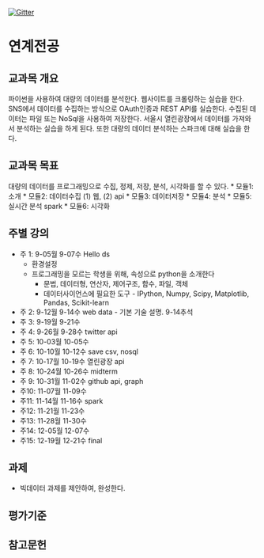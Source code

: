 [![Gitter](https://badges.gitter.im/smu405/s.svg)](https://gitter.im/smu405/s?utm_source=badge&utm_medium=badge&utm_campaign=pr-badge)

# 연계전공

## 교과목 개요
파이썬을 사용하여 대량의 데이터를 분석한다. 웹사이트를 크롤링하는 실습을 한다. SNS에서 데이터를 수집하는 방식으로 OAuth인증과 REST API를 실습한다. 수집된 데이터는 파일 또는 NoSql을 사용하여 저장한다. 서울시 열린광장에서 데이터를 가져와서 분석하는 실습을 하게 된다. 또한 대량의 데이터 분석하는 스파크에 대해 실습을 한다.

## 교과목 목표
대량의 데이터를 프로그래밍으로 수집, 정제, 저장, 분석, 시각화를 할 수 있다.
    * 모듈1: 소개
    * 모듈2: 데이터수집 (1) 웹, (2) api
    * 모듈3: 데이터저장
    * 모듈4: 분석
    * 모듈5: 실시간 분석 spark
    * 모듈6: 시각화

## 주별 강의

* 주 1:  9-05월  9-07수 Hello ds
    * 환경설정
    * 프로그래밍을 모르는 학생을 위해, 속성으로 python을 소개한다
        * 문법, 데이터형, 연산자, 제어구조, 함수, 파일, 객체
        * 데이터사이언스에 필요한 도구 - IPython, Numpy, Scipy, Matplotlib, Pandas, Scikit-learn
* 주 2:  9-12월  9-14수 web data - 기본 기술 설명. 9-14추석
* 주 3:  9-19월  9-21수 
* 주 4:  9-26월  9-28수 twitter api
* 주 5: 10-03월 10-05수 
* 주 6: 10-10월 10-12수 save csv, nosql
* 주 7: 10-17월 10-19수 열린광장 api
* 주 8: 10-24월 10-26수 midterm
* 주 9: 10-31월 11-02수 github api, graph
* 주10: 11-07월 11-09수 
* 주11: 11-14월 11-16수 spark
* 주12: 11-21월 11-23수 
* 주13: 11-28월 11-30수 
* 주14: 12-05월 12-07수 
* 주15: 12-19월 12-21수 final


## 과제
* 빅데이터 과제를 제안하여, 완성한다.

## 평가기준


## 참고문헌

